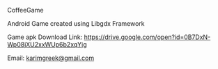 CoffeeGame

Android Game created using Libgdx Framework

Game apk Download Link: https://drive.google.com/open?id=0B7DxN-Wp08jXU2xxWUp6b2xqYjg

Email: karimgreek@gmail.com